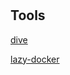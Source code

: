 #

## Tools

[dive](https://github.com/wagoodman/dive)

[lazy-docker](https://github.com/jesseduffield/lazydocker)
